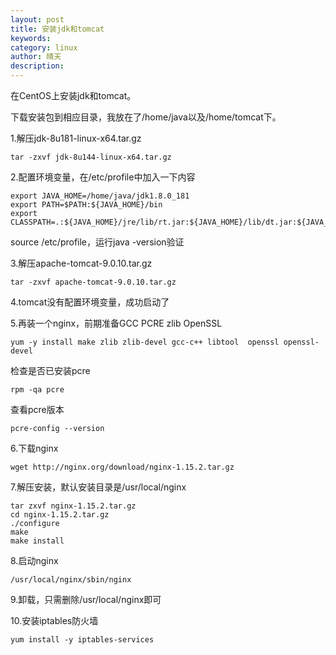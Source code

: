 ```yaml
---
layout: post
title: 安装jdk和tomcat
keywords: 
category: linux
author: 晴天
description: 
---
```


在CentOS上安装jdk和tomcat。

下载安装包到相应目录，我放在了/home/java以及/home/tomcat下。

1.解压jdk-8u181-linux-x64.tar.gz

```
tar -zxvf jdk-8u144-linux-x64.tar.gz
```

2.配置环境变量，在/etc/profile中加入一下内容

```
export JAVA_HOME=/home/java/jdk1.8.0_181
export PATH=$PATH:${JAVA_HOME}/bin
export CLASSPATH=.:${JAVA_HOME}/jre/lib/rt.jar:${JAVA_HOME}/lib/dt.jar:${JAVA_HOME}/lib/tools/jar
```

source /etc/profile，运行java -version验证

3.解压apache-tomcat-9.0.10.tar.gz

```
tar -zxvf apache-tomcat-9.0.10.tar.gz
```

4.tomcat没有配置环境变量，成功启动了

5.再装一个nginx，前期准备GCC  PCRE  zlib  OpenSSL

```
yum -y install make zlib zlib-devel gcc-c++ libtool  openssl openssl-devel
```

检查是否已安装pcre

```
rpm -qa pcre
```

查看pcre版本

```
pcre-config --version
```

6.下载nginx

```
wget http://nginx.org/download/nginx-1.15.2.tar.gz
```

7.解压安装，默认安装目录是/usr/local/nginx

```
tar zxvf nginx-1.15.2.tar.gz
cd nginx-1.15.2.tar.gz
./configure
make
make install
```

8.启动nginx

```
/usr/local/nginx/sbin/nginx
```

9.卸载，只需删除/usr/local/nginx即可

10.安装iptables防火墙

```
yum install -y iptables-services
```

